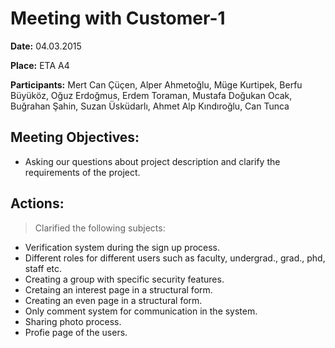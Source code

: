# Meeting with Customer-1 #

**Date:** 04.03.2015

**Place:** ETA A4

**Participants:**  Mert Can Çüçen, Alper Ahmetoğlu, Müge Kurtipek, Berfu Büyüköz, Oğuz Erdoğmus, Erdem Toraman, Mustafa Doğukan Ocak, Buğrahan Şahin, Suzan Üsküdarlı, Ahmet Alp Kındıroğlu, Can Tunca

## Meeting Objectives: ##


  * Asking our questions about project description and clarify the requirements of the project.

## Actions: ##


> Clarified the following subjects:

  * Verification system during the sign up process.
  * Different roles for different users such as faculty, undergrad., grad., phd, staff etc.
  * Creating a group with specific security features.
  * Cretaing an interest page in a structural form.
  * Creating an even page in a structural form.
  * Only comment system for communication in the system.
  * Sharing photo process.
  * Profie page of the users.